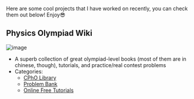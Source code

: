 
Here are some cool projects that I have worked on recently, you can check them out below! Enjoy😎

## Physics Olympiad Wiki

![image](https://user-images.githubusercontent.com/104330029/202877878-e232ca1f-4746-48e4-bd5a-461c037ace7e.png)

- A superb collection of great olympiad-level books (most of them are in chinese, though), tutorials, and practice/real contest problems
- Categories:
  - [CPhO Library](https://pan.cpho.wiki/)
  - [Problem Bank](https://bank.cpho.wiki/)
  - [Online Free Tutorials](https://tutorial.cpho.wiki/)
